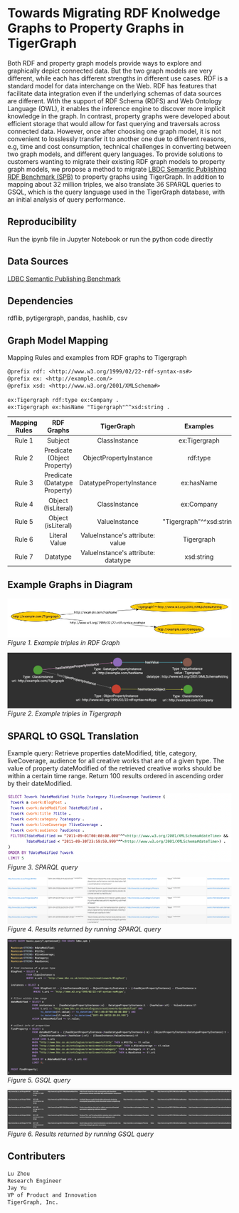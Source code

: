 # Towards Migrating RDF Knolwedge Graphs to Property Graphs in TigerGraph
Both RDF and property graph models provide ways to explore and graphically depict connected data. But the two graph models are very different, while each has different strengths in different use cases. RDF is a standard model for data interchange on the Web. RDF has features that facilitate data integration even if the underlying schemas of data sources are different. With the support of RDF Schema (RDFS) and Web Ontology Language (OWL), it enables the inference engine to discover more implicit knowledge in the graph. In contrast, property graphs were developed about efficient storage that would allow for fast querying and traversals across connected data. However, once after choosing one graph model, it is not convenient to losslessly transfer it to another one due to different reasons, e.g, time and cost consumption, technical challenges in converting between two graph models, and different query languages. To provide solutions to customers wanting to migrate their existing RDF graph models to property graph models, we propose a method to migrate [LBDC Semantic Publishing RDF Benchmark (SPB)](https://ldbcouncil.org/benchmarks/spb/) to property graphs using TigerGraph. In addition to mapping about 32 million triples, we also translate 36 SPARQL queries to GSQL, which is the query language used in the TigerGraph database, with an initial analysis of query performance.

## Reproducibility
Run the ipynb file in Jupyter Notebook or run the python code directly 

## Data Sources
[LDBC Semantic Publishing Benchmark](https://ldbcouncil.org/benchmarks/spb/)

## Dependencies
rdflib, pytigergraph, pandas, hashlib, csv

## Graph Model Mapping
Mapping Rules and examples from RDF graphs to Tigergraph
```
@prefix rdf: <http://www.w3.org/1999/02/22-rdf-syntax-ns#> 
@prefix ex: <http://example.com/> 
@prefix xsd: <http://www.w3.org/2001/XMLSchema#>

ex:Tigergraph rdf:type ex:Company .
ex:Tigergraph ex:hasName "Tigergraph"^^xsd:string .
```
| Mapping Rules | RDF Graphs | TigerGraph | Examples |
|:---:|:---:|:---:|:---:|
| Rule 1 | Subject | ClassInstance | ex:Tigergraph |
| Rule 2 | Predicate (Object Property) | ObjectPropertyInstance | rdf:type |
| Rule 3 | Predicate (Datatype Property) | DatatypePropertyInstance | ex:hasName |
| Rule 4 | Object (!isLiteral) | ClassInstance | ex:Company |
| Rule 5 | Object (isLiteral) | ValueInstance | "Tigergraph"^^xsd:string |
| Rule 6 | Literal Value | ValueInstance's attribute: value | Tigergraph |
| Rule 7 | Datatype | ValueInstance's attribute: datatype | xsd:string |

## Example Graphs in Diagram

![Schema Diagram in RDF graphs](./rdfgraph.jpg)
*Figure 1. Example triples in RDF Graph*

![Schema Diagram in TigerGraph](./tigergraph.png)
*Figure 2. Example triples in Tigergraph*

## SPARQL tO GSQL Translation
Example query:
Retrieve properties dateModified, title, category, liveCoverage, audience for all creative
works that are of a given type. The value of property dateModified of the retrieved
creative works should be within a certain time range. Return 100 results ordered in
ascending order by their dateModified.

![SPARQL](./sparql.png)
*Figure 3. SPARQL query*

![SPARQL results](./sparql_result.png)
*Figure 4. Results returned by running SPARQL query*

![GSQL](./gsql.png)
*Figure 5. GSQL query*

![GSQL results](./gsql_result.png)
*Figure 6. Results returned by running GSQL query*

## Contributers
```
Lu Zhou
Research Engineer
Jay Yu 
VP of Product and Innovation
TigerGraph, Inc.
```
